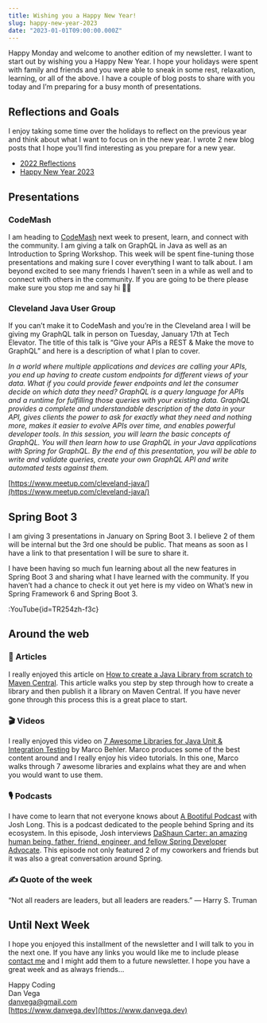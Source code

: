 ```yaml
---
title: Wishing you a Happy New Year!
slug: happy-new-year-2023
date: "2023-01-01T09:00:00.000Z"
---
```


Happy Monday and welcome to another edition of my newsletter. I want to start out by wishing you a Happy New Year. I hope your holidays were spent with family and friends and you were able to sneak in some rest, relaxation, learning, or all of the above. I have a couple of blog posts to share with you today and I’m preparing for a busy month of presentations.

## Reflections and Goals

I enjoy taking some time over the holidays to reflect on the previous year and think about what I want to focus on in the new year. I wrote 2 new blog posts that I hope you’ll find interesting as you prepare for a new year.

- [2022 Reflections](https://www.danvega.dev/blog/2022/12/29/2022-reflections/)
- [Happy New Year 2023](https://www.danvega.dev/blog/2023/01/01/happy-new-year-2023/)

## Presentations

### CodeMash

I am heading to [CodeMash](https://www.codemash.org/) next week to present, learn, and connect with the community. I am giving a talk on GraphQL in Java as well as an Introduction to Spring Workshop. This week will be spent fine-tuning those presentations and making sure I cover everything I want to talk about. I am beyond excited to see many friends I haven’t seen in a while as well and to connect with others in the community. If you are going to be there please make sure you stop me and say hi 👋🏻

### Cleveland Java User Group

If you can’t make it to CodeMash and you’re in the Cleveland area I will be giving my GraphQL talk in person on Tuesday, January 17th at Tech Elevator. The title of this talk is “Give your APIs a REST & Make the move to GraphQL” and here is a description of what I plan to cover.

_In a world where multiple applications and devices are calling your APIs, you end up having to create custom endpoints for different views of your data. What if you could provide fewer endpoints and let the consumer decide on which data they need? GraphQL is a query language for APIs and a runtime for fulfilling those queries with your existing data. GraphQL provides a complete and understandable description of the data in your API, gives clients the power to ask for exactly what they need and nothing more, makes it easier to evolve APIs over time, and enables powerful developer tools. In this session, you will learn the basic concepts of GraphQL. You will then learn how to use GraphQL in your Java applications with Spring for GraphQL. By the end of this presentation, you will be able to write and validate queries, create your own GraphQL API and write automated tests against them._

[https://www.meetup.com/cleveland-java/](https://www.meetup.com/cleveland-java/)

## Spring Boot 3

I am giving 3 presentations in January on Spring Boot 3. I believe 2 of them will be internal but the 3rd one should be public. That means as soon as I have a link to that presentation I will be sure to share it.

I have been having so much fun learning about all the new features in Spring Boot 3 and sharing what I have learned with the community. If you haven’t had a chance to check it out yet here is my video on What’s new in Spring Framework 6 and Spring Boot 3.

:YouTube{id=TR254zh-f3c}

## Around the web

### 📝 Articles

I really enjoyed this article on [How to create a Java Library from scratch to Maven Central](https://thegreatapi.com/blog/create-a-library-from-scratch/). This article walks you step by step through how to create a library and then publish it a library on Maven Central. If you have never gone through this process this is a great place to start.

### 🎬 Videos

I really enjoyed this video on [7 Awesome Libraries for Java Unit & Integration Testing](https://www.youtube.com/watch?v=JVPHSdHViMg) by Marco Behler. Marco produces some of the best content around and I really enjoy his video tutorials. In this one, Marco walks through 7 awesome libraries and explains what they are and when you would want to use them.

### 🎙 Podcasts

I have come to learn that not everyone knows about [A Bootiful Podcast](https://bootifulpodcast.fm/#/) with Josh Long. This is a podcast dedicated to the people behind Spring and its ecosystem. In this episode, Josh interviews [DaShaun Carter: an amazing human being, father, friend, engineer, and fellow Spring Developer Advocate](https://bootifulpodcast.fm/#/episodes/ee1262fe-d0a4-4d3b-9f8d-1e6510fedd1a). This episode not only featured 2 of my coworkers and friends but it was also a great conversation around Spring.

### ✍️ Quote of the week

“Not all readers are leaders, but all leaders are readers.” ― Harry S. Truman

## Until Next Week

I hope you enjoyed this installment of the newsletter and I will talk to you in the next one. If you have any links you would like me to include please [contact me](http://twitter.com/therealdanvega) and I might add them to a future newsletter. I hope you have a great week and as always friends...

Happy Coding<br/>
Dan Vega<br/>
danvega@gmail.com<br/>
[https://www.danvega.dev](https://www.danvega.dev)

